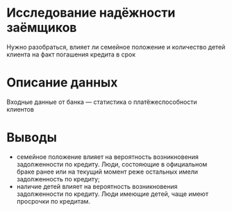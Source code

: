 # Исследование надёжности заёмщиков

Нужно разобраться, влияет ли семейное положение и количество детей клиента на факт погашения кредита в срок

# Описание данных

Входные данные от банка — статистика о платёжеспособности клиентов

# Выводы

- семейное положение влияет на вероятность возникновения задолженности по кредиту. Люди, состояющие в официальном браке ранее или на текущий момент реже остальных имели задолженность по кредиту;  
- наличие детей влияет на вероятность возникновения задолженности по кредиту. Люди имеющие детей, чаще имеют просрочки по кредитам.  